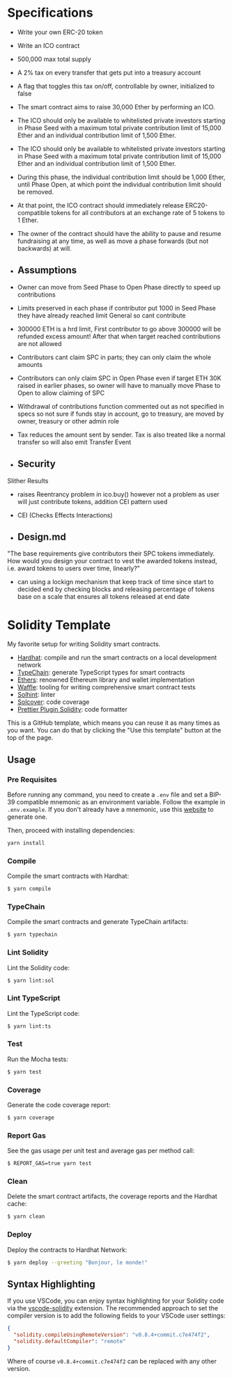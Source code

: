 # Specifications

- Write your own ERC-20 token 
- Write an ICO contract
- 500,000 max total supply
- A 2% tax on every transfer that gets put into a treasury account
- A flag that toggles this tax on/off, controllable by owner, initialized to false

- The smart contract aims to raise 30,000 Ether by performing an ICO. 
- The ICO should only be available to whitelisted private investors starting in Phase Seed with a maximum total private contribution limit of 15,000 Ether and an individual contribution limit of 1,500 Ether.
- The ICO should only be available to whitelisted private investors starting in Phase Seed with a maximum total private contribution limit of 15,000 Ether and an individual contribution limit of 1,500 Ether.
- During this phase, the individual contribution limit should be 1,000 Ether, until Phase Open, at which point the individual contribution limit should be removed. 
- At that point, the ICO contract should immediately release ERC20-compatible tokens for all contributors at an exchange rate of 5 tokens to 1 Ether. 
- The owner of the contract should have the ability to pause and resume fundraising at any time, as well as move a phase forwards (but not backwards) at will.

- ## Assumptions 

- Owner can move from Seed Phase to Open Phase directly to speed up contributions
- Limits preserved in each phase if contributor put 1000 in Seed Phase they have already reached limit General so cant contribute
- 300000 ETH is a hrd limit, First contributor to go above 300000 will be refunded excess amount! After that when target reached contributions are not allowed
- Contributors cant claim SPC in parts; they can only claim the whole amounts
- Contributors can only claim SPC in Open Phase even if target ETH 30K raised in earlier phases, so owner will have to manually move Phase to Open to allow claiming of SPC
- Withdrawal of contributions function commented out as not specified in specs so not sure if funds stay in account, go to treasury, are moved by owner, treasury or other admin role
- Tax reduces the amount sent by sender. Tax is also treated like a normal transfer so will also emit Transfer Event 

- ## Security 

Slither Results
- raises Reentrancy problem in ico.buy() however not a problem as user will just contribute tokens, addition CEI pattern used
- CEI (Checks Effects Interactions)

- ## Design.md 
"The base requirements give contributors their SPC tokens immediately. How would you design your contract to vest the awarded tokens instead, i.e. award tokens to users over time, linearly?"

- can using a lockign mechanism that keep track of time since start to decided end by checking blocks and releasing percentage of tokens base on a scale that ensures all tokens released at end date


# Solidity Template

My favorite setup for writing Solidity smart contracts.

- [Hardhat](https://github.com/nomiclabs/hardhat): compile and run the smart contracts on a local development network
- [TypeChain](https://github.com/ethereum-ts/TypeChain): generate TypeScript types for smart contracts
- [Ethers](https://github.com/ethers-io/ethers.js/): renowned Ethereum library and wallet implementation
- [Waffle](https://github.com/EthWorks/Waffle): tooling for writing comprehensive smart contract tests
- [Solhint](https://github.com/protofire/solhint): linter
- [Solcover](https://github.com/sc-forks/solidity-coverage): code coverage
- [Prettier Plugin Solidity](https://github.com/prettier-solidity/prettier-plugin-solidity): code formatter

This is a GitHub template, which means you can reuse it as many times as you want. You can do that by clicking the "Use this
template" button at the top of the page.

## Usage

### Pre Requisites

Before running any command, you need to create a `.env` file and set a BIP-39 compatible mnemonic as an environment
variable. Follow the example in `.env.example`. If you don't already have a mnemonic, use this [website](https://iancoleman.io/bip39/) to generate one.

Then, proceed with installing dependencies:

```sh
yarn install
```

### Compile

Compile the smart contracts with Hardhat:

```sh
$ yarn compile
```

### TypeChain

Compile the smart contracts and generate TypeChain artifacts:

```sh
$ yarn typechain
```

### Lint Solidity

Lint the Solidity code:

```sh
$ yarn lint:sol
```

### Lint TypeScript

Lint the TypeScript code:

```sh
$ yarn lint:ts
```

### Test

Run the Mocha tests:

```sh
$ yarn test
```

### Coverage

Generate the code coverage report:

```sh
$ yarn coverage
```

### Report Gas

See the gas usage per unit test and average gas per method call:

```sh
$ REPORT_GAS=true yarn test
```

### Clean

Delete the smart contract artifacts, the coverage reports and the Hardhat cache:

```sh
$ yarn clean
```

### Deploy

Deploy the contracts to Hardhat Network:

```sh
$ yarn deploy --greeting "Bonjour, le monde!"
```

## Syntax Highlighting

If you use VSCode, you can enjoy syntax highlighting for your Solidity code via the
[vscode-solidity](https://github.com/juanfranblanco/vscode-solidity) extension. The recommended approach to set the
compiler version is to add the following fields to your VSCode user settings:

```json
{
  "solidity.compileUsingRemoteVersion": "v0.8.4+commit.c7e474f2",
  "solidity.defaultCompiler": "remote"
}
```

Where of course `v0.8.4+commit.c7e474f2` can be replaced with any other version.
